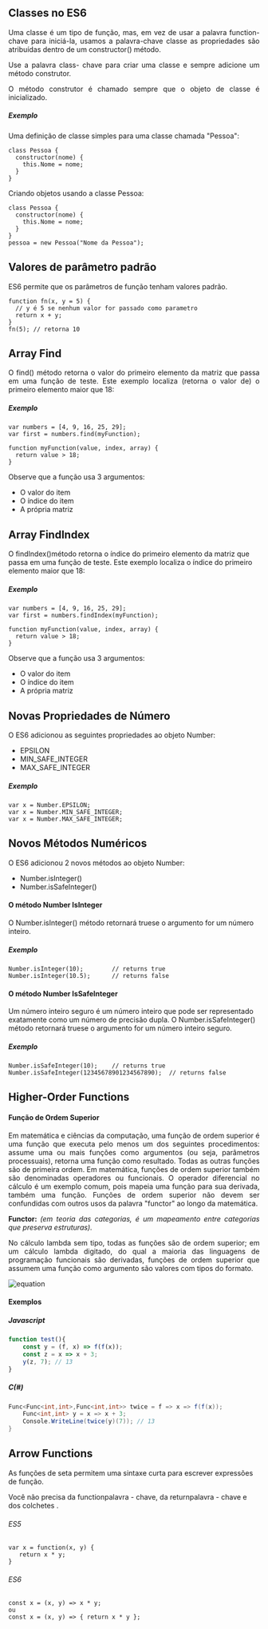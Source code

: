 ## Classes no ES6

<p align="justify">
Uma classe é um tipo de função, mas, em vez de usar a palavra function- chave para iniciá-la, usamos a palavra-chave classe as propriedades são atribuídas dentro de um constructor() método.
</p>
<p align="justify">
Use a palavra class- chave para criar uma classe e sempre adicione um método construtor.
</p>
<p align="justify">
O método construtor é chamado sempre que o objeto de classe é inicializado.
</p>

##### Exemplo
Uma definição de classe simples para uma classe chamada "Pessoa":

```JS
class Pessoa {
  constructor(nome) {
    this.Nome = nome;
  }
}
```
<p align="justify">
Criando objetos usando a classe Pessoa:
</p>

```JS
class Pessoa {
  constructor(nome) {
    this.Nome = nome;
  }
}
pessoa = new Pessoa("Nome da Pessoa");
```

## Valores de parâmetro padrão
ES6 permite que os parâmetros de função tenham valores padrão.

```JS
function fn(x, y = 5) {
  // y é 5 se nenhum valor for passado como parametro
  return x + y;
}
fn(5); // retorna 10
```

## Array Find

<p align="justify">
O find() método retorna o valor do primeiro elemento da matriz que passa em uma função de teste.
Este exemplo localiza (retorna o valor de) o primeiro elemento maior que 18:
</p>

##### Exemplo

```JS
var numbers = [4, 9, 16, 25, 29];
var first = numbers.find(myFunction);

function myFunction(value, index, array) {
  return value > 18;
}
```
Observe que a função usa 3 argumentos:

- O valor do item
- O índice do item
- A própria matriz


## Array FindIndex

O findIndex()método retorna o índice do primeiro elemento da matriz que passa em uma função de teste.
Este exemplo localiza o índice do primeiro elemento maior que 18:

##### Exemplo
```JS
var numbers = [4, 9, 16, 25, 29];
var first = numbers.findIndex(myFunction);

function myFunction(value, index, array) {
  return value > 18;
}
```
Observe que a função usa 3 argumentos:

- O valor do item
- O índice do item
- A própria matriz


## Novas Propriedades de Número
O ES6 adicionou as seguintes propriedades ao objeto Number:

- EPSILON
- MIN_SAFE_INTEGER
- MAX_SAFE_INTEGER

##### Exemplo
```
var x = Number.EPSILON;
var x = Number.MIN_SAFE_INTEGER;
var x = Number.MAX_SAFE_INTEGER;
```


## Novos Métodos Numéricos
O ES6 adicionou 2 novos métodos ao objeto Number:

- Number.isInteger()
- Number.isSafeInteger()

#### O método Number IsInteger
O Number.isInteger() método retornará truese o argumento for um número inteiro.

##### Exemplo
```
Number.isInteger(10);        // returns true
Number.isInteger(10.5);      // returns false
```

#### O método Number IsSafeInteger
Um número inteiro seguro é um número inteiro que pode ser representado exatamente como um número de precisão dupla.
O Number.isSafeInteger() método retornará truese o argumento for um número inteiro seguro.

##### Exemplo
```
Number.isSafeInteger(10);    // returns true
Number.isSafeInteger(12345678901234567890);  // returns false
```

## Higher-Order Functions

#### Função de Ordem Superior

<p align="justify">
Em matemática e ciências da computação, uma função de ordem superior é uma função que executa pelo menos um dos seguintes procedimentos: assume uma ou mais funções como argumentos (ou seja, parâmetros processuais), retorna uma função como resultado.
Todas as outras funções são de primeira ordem. Em matemática, funções de ordem superior também são denominadas operadores ou funcionais. O operador diferencial no cálculo é um exemplo comum, pois mapeia uma função para sua derivada, também uma função. Funções de ordem superior não devem ser confundidas com outros usos da palavra "functor" ao longo da matemática.
</p>

<p align="justify">	
	<b>Functor: </b> <i>(em teoria das categorias, é um mapeamento entre categorias que preserva estruturas).</i>
</p>

<p align="justify">
No cálculo lambda sem tipo, todas as funções são de ordem superior; em um cálculo lambda digitado, do qual a maioria das linguagens de programação funcionais são derivadas, funções de ordem superior que assumem uma função como argumento são valores com tipos do formato.
</p>

![equation](https://latex.codecogs.com/gif.latex?({T_1}->{T_2})->{T_3})

#### Exemplos
##### Javascript

```javascript
function test(){
	const y = (f, x) => f(f(x));
	const z = x => x + 3;
	y(z, 7); // 13
}
```
##### C(#)
```C#
Func<Func<int,int>,Func<int,int>> twice = f => x => f(f(x));
	Func<int,int> y = x => x + 3;
	Console.WriteLine(twice(y)(7)); // 13
}
```

## Arrow Functions

As funções de seta permitem uma sintaxe curta para escrever expressões de função.

Você não precisa da functionpalavra - chave, da returnpalavra - chave e dos colchetes .

###### ES5
```
var x = function(x, y) {
   return x * y;
}
```
###### ES6
```
const x = (x, y) => x * y;
ou
const x = (x, y) => { return x * y };
```
